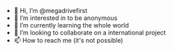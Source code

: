 - 👋 Hi, I’m @megadrivefirst
- 👀 I’m interested in to be anonymous 
- 🌱 I’m currently learning the whole world
- 💞️ I’m looking to collaborate on a international project 
- 📫 How to reach me (it's not possible)
